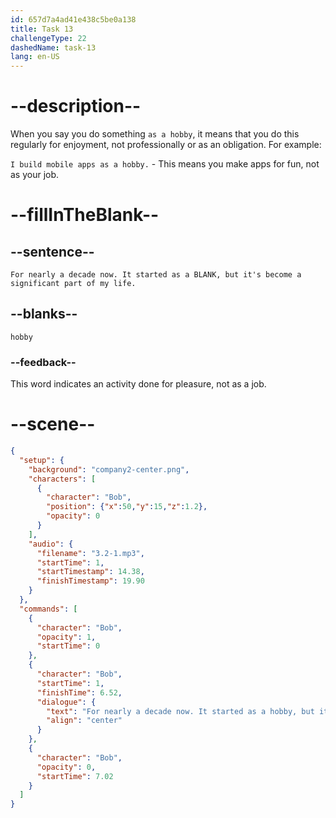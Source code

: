 ```yaml
---
id: 657d7a4ad41e438c5be0a138
title: Task 13
challengeType: 22
dashedName: task-13
lang: en-US
---
```


<!-- (Audio) Bob: For nearly a decade now. It started as a hobby, but it's become a significant part of my life. -->

# --description--

When you say you do something `as a hobby`, it means that you do this regularly for enjoyment, not professionally or as an obligation. For example:

`I build mobile apps as a hobby.` - This means you make apps for fun, not as your job.

# --fillInTheBlank--

## --sentence--

`For nearly a decade now. It started as a BLANK, but it's become a significant part of my life.`

## --blanks--

`hobby`

### --feedback--

This word indicates an activity done for pleasure, not as a job.

# --scene--

```json
{
  "setup": {
    "background": "company2-center.png",
    "characters": [
      {
        "character": "Bob",
        "position": {"x":50,"y":15,"z":1.2},
        "opacity": 0
      }
    ],
    "audio": {
      "filename": "3.2-1.mp3",
      "startTime": 1,
      "startTimestamp": 14.38,
      "finishTimestamp": 19.90
    }
  },
  "commands": [
    {
      "character": "Bob",
      "opacity": 1,
      "startTime": 0
    },
    {
      "character": "Bob",
      "startTime": 1,
      "finishTime": 6.52,
      "dialogue": {
        "text": "For nearly a decade now. It started as a hobby, but it's become a significant part of my life.",
        "align": "center"
      }
    },
    {
      "character": "Bob",
      "opacity": 0,
      "startTime": 7.02
    }
  ]
}
```
